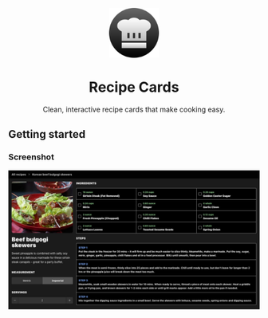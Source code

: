 <p align="center">
  <img width=100 height=100 alt="Screenshot" src="docs/icon.svg">
</p>
<h1 align="center">Recipe Cards</h1>
<p align="center">Clean, interactive recipe cards that make cooking easy.</p>

## Getting started

### Screenshot

![Recipe Card Screenshot](docs/screenshot.jpg)
